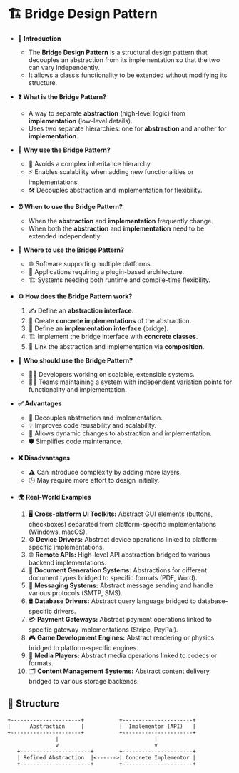 # 🏗️ Bridge Design Pattern

- **🔎 Introduction**
    - The **Bridge Design Pattern** is a structural design pattern that decouples an abstraction from its implementation so that the two can vary independently.
    - It allows a class’s functionality to be extended without modifying its structure.

- **❓ What is the Bridge Pattern?**
    - A way to separate **abstraction** (high-level logic) from **implementation** (low-level details).
    - Uses two separate hierarchies: one for **abstraction** and another for **implementation**.

- **🤔 Why use the Bridge Pattern?**
    - 🚀 Avoids a complex inheritance hierarchy.
    - ⚡ Enables scalability when adding new functionalities or implementations.
    - 🛠️ Decouples abstraction and implementation for flexibility.

- **⏰ When to use the Bridge Pattern?**
    - When the **abstraction** and **implementation** frequently change.
    - When both the **abstraction** and **implementation** need to be extended independently.

- **📍 Where to use the Bridge Pattern?**
    - 🌐 Software supporting multiple platforms.
    - 🧩 Applications requiring a plugin-based architecture.
    - 🏗️ Systems needing both runtime and compile-time flexibility.

- **⚙️ How does the Bridge Pattern work?**
    1. ✍️ Define an **abstraction interface**.
    2. 🎨 Create **concrete implementations** of the abstraction.
    3. 🔗 Define an **implementation interface** (bridge).
    4. 🏗️ Implement the bridge interface with **concrete classes**.
    5. 🤝 Link the abstraction and implementation via **composition**.

- **👥 Who should use the Bridge Pattern?**
    - 🧑‍💻 Developers working on scalable, extensible systems.
    - 👨‍🔧 Teams maintaining a system with independent variation points for functionality and implementation.

- **✅ Advantages**
    - 🔗 Decouples abstraction and implementation.
    - 💡 Improves code reusability and scalability.
    - 🔄 Allows dynamic changes to abstraction and implementation.
    - 🛡️ Simplifies code maintenance.

- **❌ Disadvantages**
    - ⚠️ Can introduce complexity by adding more layers.
    - 🕒 May require more effort to design initially.

- **🌍 Real-World Examples**
    1. 🖥️ **Cross-platform UI Toolkits:** Abstract GUI elements (buttons, checkboxes) separated from platform-specific implementations (Windows, macOS).
    2. ⚙️ **Device Drivers:** Abstract device operations linked to platform-specific implementations.
    3. 🌐 **Remote APIs:** High-level API abstraction bridged to various backend implementations.
    4. 📄 **Document Generation Systems:** Abstractions for different document types bridged to specific formats (PDF, Word).
    5. 💬 **Messaging Systems:** Abstract message sending and handle various protocols (SMTP, SMS).
    6. 🛢️ **Database Drivers:** Abstract query language bridged to database-specific drivers.
    7. 💳 **Payment Gateways:** Abstract payment operations linked to specific gateway implementations (Stripe, PayPal).
    8. 🎮 **Game Development Engines:** Abstract rendering or physics bridged to platform-specific engines.
    9. 🎥 **Media Players:** Abstract media operations linked to codecs or formats.
    10. 🗂️ **Content Management Systems:** Abstract content delivery bridged to various storage backends.
## 🌟 Structure

```plaintext
+----------------------+           +----------------------+
|      Abstraction     |           |  Implementor (API)   |
+----------------------+           +----------------------+
               |                              |
               v                              v
   +----------------------+        +----------------------+
   | Refined Abstraction  |<------>| Concrete Implementor |
   +----------------------+        +----------------------+
